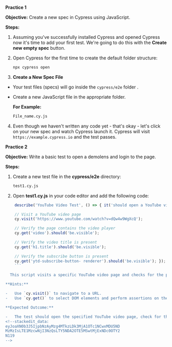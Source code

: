 **Practice 1**

**Objective:**  Create a new spec in Cypress using JavaScript.

**Steps:**

1.  Assuming you've successfully  installed Cypress and opened Cypress now it's time to add your first test. We're going to do this with the **Create new empty spec** button.
    
2.  Open Cypress for the first time to create the default folder structure:
    
	```bash
	npx cypress open
	```
 3. **Create a New Spec File**

- Your test files (specs) will go inside the `cypress/e2e` folder .
- Create a new JavaScript file in the appropriate folder. 

   **For Example:**
	```bash
	File_name.cy.js
	```
4.  Even though we haven't written any code yet - that's okay - let's click on your new spec and watch Cypress launch it. Cypress will visit `https://example.cypress.io` and the test passes.

**Practice 2**

**Objective:** Write a basic test to open a demolens and login to the page.

**Steps:**

1.  Create a new test file in the **cypress/e2e** directory:
    
    ```bash
    test1.cy.js
    
    ```
    
2.  Open **test1.cy.js** in your code editor and add the following code:
    

```javascript
	describe('YouTube Video Test', () => { it('should open a YouTube video and verify elements', () => { 

	// Visit a YouTube video page
	cy.visit('https://www.youtube.com/watch?v=dQw4w9WgXcQ'); 

	// Verify the page contains the video player 
	cy.get('video').should('be.visible'); 

	// Verify the video title is present 
	cy.get('h1.title').should('be.visible'); 

	// Verify the subscribe button is present 
	cy.get('ytd-subscribe-button- renderer').should('be.visible'); }); });
	```

  This script visits a specific YouTube video page and checks for the presence of the video player, the video title, and the subscribe button.

**Hints:**

-   Use `cy.visit()` to navigate to a URL.
-   Use `cy.get()` to select DOM elements and perform assertions on them.

**Expected Outcome:**

-   The test should open the specified YouTube video page, check for the video player’s presence, verify the video title, and ensure the subscribe button is visible.
<!--stackedit_data:
eyJoaXN0b3J5IjpbNzAyMzg4MTkzLDk3MjA1OTc1NCwxMDU5ND
MzMzIsLTE1MzcwNjI3NzQsLTY5NDA2OTE5MSwtMjExNDc0OTY2
N119
-->